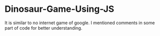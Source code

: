 # Dinosaur-Game-Using-JS
It is similar to no internet game of google. I mentioned comments in some part of code for better understanding.
